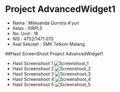 # Project AdvancedWidget1

- Nama              : Mileyanda Qurrota A'yun
- Kelas             : XIRPL5
- No. Urut          : 18
- NIS               : 4752/1471.070
- Asal Sekolah      : SMK Telkom Malang

##Hasil ScreenShoot Project AdvancedWidget1
- Hasil Screenshoot 1
![Screenshoot_1](https://s29.postimg.org/7n1rs1mav/AW1_1.png)
- Hasil Screenshoot 2
![Screenshoot_2](https://s28.postimg.org/n2my0ahhp/AW1_2.png)
- Hasil Screenshoot 3
![Screenshoot_3](https://s23.postimg.org/tbyxd68bf/AW1_3.png)
- Hasil Screenshoot 4
![Screenshoot_4](https://s29.postimg.org/gkobuqi5z/AW1_4.png)
- Hasil Screenshoot 5
![Screenshoot_5](https://s28.postimg.org/6gdytqlel/AW1_5.png)
